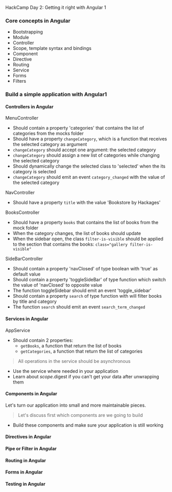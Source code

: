 HackCamp Day 2: Getting it right with Angular 1

### Core concepts in Angular
- Bootstrapping
- Module
- Controller
- Scope, template syntax and bindings
- Component
- Directive
- Routing
- Service
- Forms
- Filters

### Build a simple application with Angular1

#### Controllers in Angular
MenuController
- Should contain a property 'categories' that contains the list of categories from the mocks folder
- Should have a property `changeCategory`, which is a function that receives the selected category as argument
- `changeCategory` should accept one argument: the selected category
- `changeCategory` should assign a new list of categories while changing the selected category
- Should dynamically change the selected class to 'selected' when the its category is selected
- `changeCategory` should emit an event `category_changed` with the value of the selected category

NavController
- Should have a property `title` with the value 'Bookstore by Hackages'

BooksController
- Should have a property `books` that contains the list of books from the mock folder
- When the category changes, the list of books should update
- When the sidebar open, the class `filter-is-visible` should be applied to the section that contains the books: `class="gallery filter-is-visible"`

SideBarController
- Should contain a property 'navClosed' of type boolean with 'true' as default value
- Should contain a property 'toggleSideBar' of type function which switch the value of 'navClosed' to opposite value
- The function toggleSidebar should emit an event 'toggle_sidebar'
- Should contain a property `search` of type function with will filter books by title and category
- The function `search` should emit an event `search_term_changed`

#### Services in Angular
AppService
- Should contain 2 properties:
  - `getBooks`, a function that return the list of books
  - `getCategories`, a function that return the list of categories

> All operations in the service should be asynchronous
- Use the service where needed in your application
- Learn about $scope.$digest if you can't get your data after unwrapping them

#### Components in Angular

Let's turn our application into small and more maintainable pieces.

> Let's discuss first which components are we going to build

- Build these components and make sure your application is still working

#### Directives in Angular

#### Pipe or Filter in Angular

#### Routing in Angular

#### Forms in Angular

#### Testing in Angular
